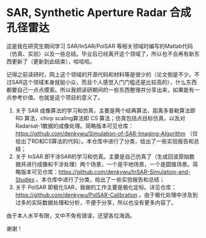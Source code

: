# SAR, Synthetic Aperture Radar 合成孔径雷达

这是我在研究生期间学习 SAR/InSAR/PolSAR 等相关领域时编写的Matlab代码（仿真、实验）以及一些总结。毕业后已经离开这个领域了，所以也不会再有新东西更新了（更新到此结束），哈哈哈。

记得之前读研时，网上这个领域的开源代码和材料等是很少的（论文倒是不少。不过SAR这个领域本身就挺小众，而且个人感觉入门门槛还是比较高的），什么东西都要自己一点点摸索。所以我把读研期间的一些东西整理并分享出来，如果能有一点参考价值，也就是这个项目的意义了。

1. 关于 SAR 成像算法的学习和仿真，主要是两个经典算法，距离多普勒算法即 RD 算法，chirp scaling算法即 CS 算法；仿真包括点目标仿真，以及对Radarsat-1数据的成像处理。简略版本可见仓库：https://github.com/denkywu/Simulation-of-SAR-Imaging-Algorithm （仅给出了RD和CS算法的代码）。本仓库中进行了分类，给出了一些实验报告和总结；
2. 关于 InSAR 即干涉SAR的学习和仿真。主要是自己仿真了（生成回波原始数据并进行成像和干涉处理）两个场景，一个是平地场景，一个是圆锥场景。简略版本可见仓库：https://github.com/denkywu/InSAR-Simulation-and-Studies 。本仓库中进行了分类，给出了一些实验报告和总结；
3. 关于 PolSAR 即极化SAR，我做的工作主要是极化定标。详见仓库：https://github.com/denkywu/PolSAR-Calibration 。由于极化处理中涉及到过多的实际数据处理和分析，不便于分享，所以也没有更多内容了。

由于本人水平有限，文中不免有错误，还望各位海涵。

谢谢！

